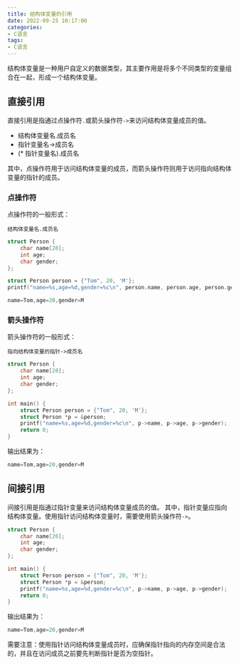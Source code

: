 ```yaml
---
title: 结构体变量的引用
date: 2022-09-25 10:17:00
categories:
- C语言
tags:
- C语言
---
```


结构体变量是一种用户自定义的数据类型，其主要作用是将多个不同类型的变量组合在一起，形成一个结构体变量。

## 直接引用

直接引用是指通过点操作符`.`或箭头操作符`->`来访问结构体变量成员的值。

- 结构体变量名.成员名
- 指针变量名->成员名
- (* 指针变量名).成员名

其中，点操作符用于访问结构体变量的成员，而箭头操作符则用于访问指向结构体变量的指针的成员。

### 点操作符

点操作符的一般形式：

```text
结构体变量名.成员名
```

```c
struct Person {
    char name[20];
    int age;
    char gender;
};
```

```c
struct Person person = {"Tom", 20, 'M'};
printf("name=%s,age=%d,gender=%c\n", person.name, person.age, person.gender);
```

```c
name=Tom,age=20,gender=M
```

### 箭头操作符

箭头操作符的一般形式：

```text
指向结构体变量的指针->成员名
```

```c
struct Person {
    char name[20];
    int age;
    char gender;
};

int main() {
    struct Person person = {"Tom", 20, 'M'};
    struct Person *p = &person;
    printf("name=%s,age=%d,gender=%c\n", p->name, p->age, p->gender);
    return 0;
}
```

输出结果为：

```c
name=Tom,age=20,gender=M
```

## 间接引用

间接引用是指通过指针变量来访问结构体变量成员的值。
其中，指针变量应指向结构体变量。使用指针访问结构体变量时，需要使用箭头操作符`->`。

```c
struct Person {
    char name[20];
    int age;
    char gender;
};

int main() {
    struct Person person = {"Tom", 20, 'M'};
    struct Person *p = &person;
    printf("name=%s,age=%d,gender=%c\n", p->name, p->age, p->gender);
    return 0;
}
```

输出结果为：

```c
name=Tom,age=20,gender=M
```

需要注意：使用指针访问结构体变量成员时，应确保指针指向的内存空间是合法的，并且在访问成员之前要先判断指针是否为空指针。